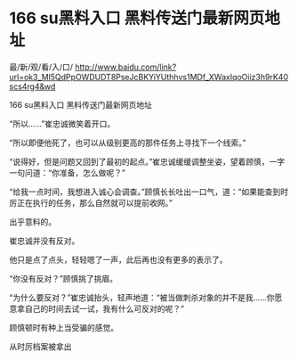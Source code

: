 # 166 su黑料入口 黑料传送门最新网页地址

最/新/观/看/入/口/ http://www.baidu.com/link?url=ok3_Ml5QdPpOWDUDT8PseJcBKYiYUthhvs1MDf_XWaxIqoOiiz3h9rK40scs4rg4&wd

166 su黑料入口 黑料传送门最新网页地址

“所以……”崔忠诚微笑着开口。

“所以即便他死了，也可以从级别更高的那件任务上寻找下一个线索。”

“说得好，但是问题又回到了最初的起点。”崔忠诚缓缓调整坐姿，望着顾慎，一字一句问道：“你准备，怎么做呢？”

“给我一点时间，我想进入诚心会调查。”顾慎长长吐出一口气，道：“如果能查到时厉正在执行的任务，那么自然就可以提前收网。”

出乎意料的。

崔忠诚并没有反对。

他只是点了点头，轻轻嗯了一声，此后再也没有更多的表示了。

“你没有反对？”顾慎挑了挑眉。

“为什么要反对？”崔忠诚抬头，轻声地道：“被当做刺杀对象的并不是我……你愿意拿自己的时间去试一试，我有什么可反对的呢？”

顾慎顿时有种上当受骗的感觉。

从时厉档案被拿出
